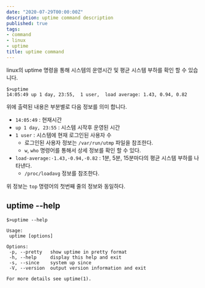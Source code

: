 ```yaml
---
date: "2020-07-29T00:00:00Z"
description: uptime command description
published: true
tags:
- command
- linux
- uptime
title: uptime command
---
```


linux의 uptime 명령을 통해 시스템의 운영시간 및 평균 시스템 부하를 확인 할 수 있습니다.


```shell
$>uptime
14:05:49 up 1 day, 23:55,  1 user,  load average: 1.43, 0.94, 0.82
```

위에 출력된 내용은 부분별로 다음 정보를 의미 합니다.

 - `14:05:49` : 현재시간
 - `up 1 day, 23:55` : 시스템 시작후 운영된 시간
 - `1 user` : 시스템에 현재 로그인된 사용자 수
   * 로그인된 사용자 정보는 `/var/run/utmp` 파일을 참조한다.
   * `w`, `who` 명령어를 통해서 상세 정보를 확인 할 수 있다.
 - `load·average:·1.43,·0.94,·0.82` : 1분, 5분, 15분마다의 평균 시스템 부하를 나타낸다.
   * `/proc/loadavg` 정보를 참조한다.

위 정보는 `top` 명령어의 첫번째 줄의 정보와 동일하다.

## uptime --help

```shell
$>uptime --help

Usage:
 uptime [options]

Options:
 -p, --pretty   show uptime in pretty format
 -h, --help     display this help and exit
 -s, --since    system up since
 -V, --version  output version information and exit

For more details see uptime(1).
```
